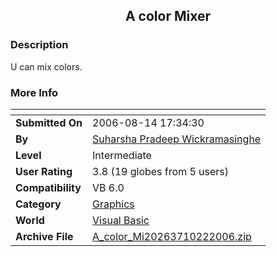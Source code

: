 ﻿<div align="center">

## A color Mixer


</div>

### Description

U can mix colors.
 
### More Info
 


<span>             |<span>
---                |---
**Submitted On**   |2006-08-14 17:34:30
**By**             |[Suharsha Pradeep Wickramasinghe](https://github.com/Planet-Source-Code/PSCIndex/blob/master/ByAuthor/suharsha-pradeep-wickramasinghe.md)
**Level**          |Intermediate
**User Rating**    |3.8 (19 globes from 5 users)
**Compatibility**  |VB 6\.0
**Category**       |[Graphics](https://github.com/Planet-Source-Code/PSCIndex/blob/master/ByCategory/graphics__1-46.md)
**World**          |[Visual Basic](https://github.com/Planet-Source-Code/PSCIndex/blob/master/ByWorld/visual-basic.md)
**Archive File**   |[A\_color\_Mi20263710222006\.zip](https://github.com/Planet-Source-Code/suharsha-pradeep-wickramasinghe-a-color-mixer__1-66851/archive/master.zip)








